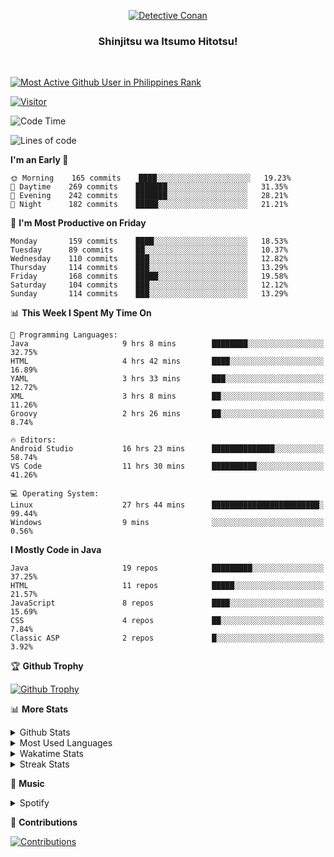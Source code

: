 <p align="center">
<a href="https://mrepol742.github.io">
  <img alt="Detective Conan" src="https://tenor.com/view/detective-detective-conan-anime-eyeglasses-gif-16507322.gif" /> 
  </a> 
  <h3 align="center">Shinjitsu wa Itsumo Hitotsu!</h3>
</p>
<br>

 
[![Most Active Github User in Philippines Rank](https://enibdhv97zm33sz.m.pipedream.net)](https://mrepol742.github.io)

[![Visitor](https://visitor-badge.glitch.me/badge?page_id=mrepol742)](https:/mrepol742.github.io)

[comment]: <> (This is a automated generated Data from github action workflow)
[comment]: <> (Updated Daily at 6:13 PM)
[comment]: <> (START OF GENERATED DATA)

<!--START_SECTION:waka-->
![Code Time](http://img.shields.io/badge/Code%20Time-341%20hrs%2045%20mins-blue)

![Lines of code](https://img.shields.io/badge/From%20Hello%20World%20I%27ve%20Written-313%20Thousand%20lines%20of%20code-blue)

**I'm an Early 🐤** 

```text
🌞 Morning    165 commits    ████░░░░░░░░░░░░░░░░░░░░░   19.23% 
🌆 Daytime    269 commits    ███████░░░░░░░░░░░░░░░░░░   31.35% 
🌃 Evening    242 commits    ███████░░░░░░░░░░░░░░░░░░   28.21% 
🌙 Night      182 commits    █████░░░░░░░░░░░░░░░░░░░░   21.21%

```
📅 **I'm Most Productive on Friday** 

```text
Monday       159 commits    ████░░░░░░░░░░░░░░░░░░░░░   18.53% 
Tuesday      89 commits     ██░░░░░░░░░░░░░░░░░░░░░░░   10.37% 
Wednesday    110 commits    ███░░░░░░░░░░░░░░░░░░░░░░   12.82% 
Thursday     114 commits    ███░░░░░░░░░░░░░░░░░░░░░░   13.29% 
Friday       168 commits    █████░░░░░░░░░░░░░░░░░░░░   19.58% 
Saturday     104 commits    ███░░░░░░░░░░░░░░░░░░░░░░   12.12% 
Sunday       114 commits    ███░░░░░░░░░░░░░░░░░░░░░░   13.29%

```


📊 **This Week I Spent My Time On** 

```text
💬 Programming Languages: 
Java                     9 hrs 8 mins        ████████░░░░░░░░░░░░░░░░░   32.75% 
HTML                     4 hrs 42 mins       ████░░░░░░░░░░░░░░░░░░░░░   16.89% 
YAML                     3 hrs 33 mins       ███░░░░░░░░░░░░░░░░░░░░░░   12.72% 
XML                      3 hrs 8 mins        ██░░░░░░░░░░░░░░░░░░░░░░░   11.26% 
Groovy                   2 hrs 26 mins       ██░░░░░░░░░░░░░░░░░░░░░░░   8.74%

🔥 Editors: 
Android Studio           16 hrs 23 mins      ██████████████░░░░░░░░░░░   58.74% 
VS Code                  11 hrs 30 mins      ██████████░░░░░░░░░░░░░░░   41.26%

💻 Operating System: 
Linux                    27 hrs 44 mins      ████████████████████████░   99.44% 
Windows                  9 mins              ░░░░░░░░░░░░░░░░░░░░░░░░░   0.56%

```

**I Mostly Code in Java** 

```text
Java                     19 repos            █████████░░░░░░░░░░░░░░░░   37.25% 
HTML                     11 repos            █████░░░░░░░░░░░░░░░░░░░░   21.57% 
JavaScript               8 repos             ████░░░░░░░░░░░░░░░░░░░░░   15.69% 
CSS                      4 repos             ██░░░░░░░░░░░░░░░░░░░░░░░   7.84% 
Classic ASP              2 repos             █░░░░░░░░░░░░░░░░░░░░░░░░   3.92%

```



<!--END_SECTION:waka-->

[comment]: <> (END OF GENERATED DATA)

<p>

🏆 **Github Trophy**
  
<a href="https://mrepol742.github.io">
<img alt="Github Trophy" src="https://github-profile-trophy.vercel.app/?username=mrepol742&theme=gruvbox">
</a>
</p>

<p>

📊 **More Stats**
  
<details>
  <summary>Github Stats</summary>
  <br>
  <a href="https://mrepol742.github.io">
  <img alt="Github Stats" src="https://github-readme-stats.vercel.app/api?username=mrepol742&show_icons=true&count_private=true&theme=gruvbox">
</a>
  
  [comment]: <> (This is a automated generated Data from github action workflow)
  [comment]: <> (Updated Daily at 0:05 AM)
  [comment]: <> (START OF GENERATED DATA)
  
  <br>
    <a href="https://mrepol742.github.io">
  <img alt="Github Stats" src="https://mrepol742.github.io/github-stats/generated/overview.svg">
</a>
    <br>
    <a href="https://mrepol742.github.io">
  <img alt="Github Stats" src="https://mrepol742.github.io/github-stats/generated/languages.svg">
</a>
  
   [comment]: <> (START OF GENERATED DATA)
  
  
</details> 
<details>
  <summary>Most Used Languages</summary>
  <br>
 <a href="https://mrepol742.github.io">
<img alt="Most Used Languages" src="https://github-readme-stats.vercel.app/api/top-langs/?username=mrepol742&layout=compact&include_all_commits=true&&count_private=true&langs_count=20&theme=gruvbox">
</a>
</details>

<details>
  <summary>Wakatime Stats</summary>
  <br>
<a href="https://mrepol742.github.io">
<img alt="Wakatime Stats" src="https://github-readme-stats.vercel.app/api/wakatime?username=mrepol742&layout=compact">
</a>
</details>

<details>
  <summary>Streak Stats</summary>
  <br>
<a href="https://mrepol742.github.io">
<img alt="Streak Stats" src="https://mrepol742-streak-stats.herokuapp.com/?user=mrepol742&theme=gruvbox">
</a>
</p>
</details>

<p>

  🎵 **Music**
  
  <details>
  <summary>Spotify</summary>
  <br>
<a href="https://mrepol742.github.io">
<img alt="Spotify" src="https://spotify-recently-played-readme.vercel.app/api?user=7xx9e7hwq1qyown0m4ut78pcz&count=10&unique=true">
</a>
</p>
</details>

<p>

📜 **Contributions**
  
<a href="https://mrepol742.github.io">
<img alt="Contributions" src="https://mrepol742-activity-graph.herokuapp.com/graph?username=mrepol742&theme=github&hide_border=true">
</a>
</p>
